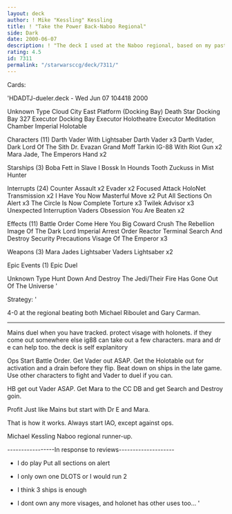```yaml
---
layout: deck
author: ! Mike "Kessling" Kessling
title: ! "Take the Power Back-Naboo Regional"
side: Dark
date: 2000-06-07
description: ! "The deck I used at the Naboo regional, based on my past HDADTJ decks and gabes and anktopot.Mike Kessling"
rating: 4.5
id: 7311
permalink: "/starwarsccg/deck/7311/"
---
```

Cards: 

'HDADTJ-dueler.deck - Wed Jun 07 104418 2000


Unknown Type
Cloud City East Platform (Docking Bay)
Death Star Docking Bay 327
Executor Docking Bay
Executor Holotheatre
Executor Meditation Chamber
Imperial Holotable

Characters (11)
Darth Vader With Lightsaber
Darth Vader  x3
Darth Vader, Dark Lord Of The Sith
Dr. Evazan
Grand Moff Tarkin
IG-88 With Riot Gun  x2
Mara Jade, The Emperors Hand  x2

Starships (3)
Boba Fett in Slave I
Bossk In Hounds Tooth
Zuckuss in Mist Hunter

Interrupts (24)
Counter Assault  x2
Evader	x2
Focused Attack
HoloNet Transmission  x2
I Have You Now
Masterful Move	x2
Put All Sections On Alert  x3
The Circle Is Now Complete
Torture  x3
Twilek Advisor  x3
Unexpected Interruption
Vaders Obsession
You Are Beaten	x2

Effects (11)
Battle Order
Come Here You Big Coward
Crush The Rebellion
Image Of The Dark Lord
Imperial Arrest Order
Reactor Terminal
Search And Destroy
Security Precautions
Visage Of The Emperor  x3

Weapons (3)
Mara Jades Lightsaber
Vaders Lightsaber  x2

Epic Events (1)
Epic Duel

Unknown Type
Hunt Down And Destroy The Jedi/Their Fire Has Gone Out Of The Universe
'

Strategy: '

4-0 at the regional beating both Michael Riboulet and Gary Carman.

----
Mains duel when you have tracked. protect visage with holonets. if they come out somewhere else ig88 can take out a few characters. mara and dr e can help too. the deck is self explanitory


Ops Start Battle Order. Get Vader out ASAP. Get the Holotable out for activation and a drain before they flip. Beat down on ships in the late game. Use other characters to fight and Vader to duel if you can.

HB get out Vader ASAP. Get Mara to the CC DB and get Search and Destroy goin.

Profit Just like Mains but start with Dr E and Mara.

That is how it works. Always start IAO, except against ops.

Michael Kessling
Naboo regional runner-up.

-----------------In response to reviews--------------------

- I do play Put all sections on alert

- I only own one DLOTS or I would run 2

- I think 3 ships is enough

- I dont own any more visages, and holonet has other uses too... '
